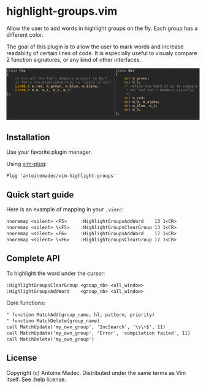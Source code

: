 highlight-groups.vim
====================

Allow the user to add words in highlight groups on the fly.
Each group has a different color.

The goal of this plugin is to allow the user to mark words and increase
readabilty of certain lines of code.
It is especially useful to visualy compare 2 function signatures, or any kind
of other interfaces.

![](https://raw.githubusercontent.com/antoinemadec/gif/master/highlightgroups.gif)

Installation
------------

Use your favorite plugin manager.

Using [vim-plug](https://github.com/junegunn/vim-plug):

```vim
Plug 'antoinemadec/vim-highlight-groups'
```

Quick start guide
-----------------

Here is an example of mapping in your `.vimrc`:
```vim
nnoremap <silent> <F5>     :HighlightGroupsAddWord    13 1<CR>
nnoremap <silent> \<F5>    :HighlightGroupsClearGroup 13 1<CR>
nnoremap <silent> <F6>     :HighlightGroupsAddWord    17 1<CR>
nnoremap <silent> \<F6>    :HighlightGroupsClearGroup 17 1<CR>
```

Complete API
------------

To highlight the word under the cursor:
```vim
:HighlightGroupsClearGroup <group_nb> <all_window>
:HighlightGroupsAddWord    <group_nb> <all_window>
```

Core functions:
```vim
" function MatchAdd(group_name, hl, pattern, priority)
" function MatchDelete(group_name)
call MatchUpdate('my_own_group', 'IncSearch', '\s\+$', 11)
call MatchUpdate('my_own_group', 'Error', 'compilation failed', 11)
call MatchDelete('my_own_group')
```

License
------

Copyright (c) Antoine Madec. Distributed under the same terms as Vim itself. See :help license.
